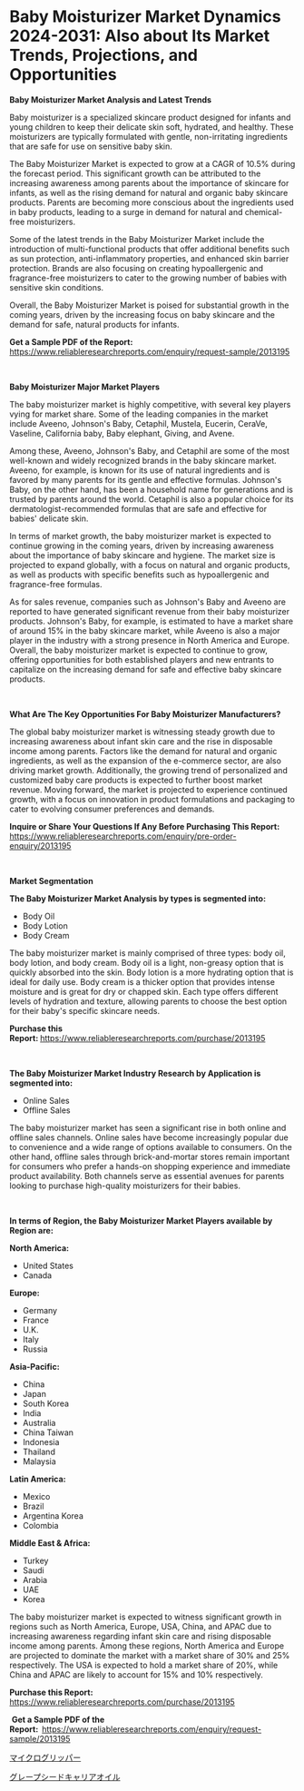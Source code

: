<p><h1>Baby Moisturizer Market Dynamics 2024-2031: Also about Its Market Trends, Projections, and Opportunities</h1></p><p><strong>Baby Moisturizer Market Analysis and Latest Trends</strong></p>
<p><p>Baby moisturizer is a specialized skincare product designed for infants and young children to keep their delicate skin soft, hydrated, and healthy. These moisturizers are typically formulated with gentle, non-irritating ingredients that are safe for use on sensitive baby skin.</p><p>The Baby Moisturizer Market is expected to grow at a CAGR of 10.5% during the forecast period. This significant growth can be attributed to the increasing awareness among parents about the importance of skincare for infants, as well as the rising demand for natural and organic baby skincare products. Parents are becoming more conscious about the ingredients used in baby products, leading to a surge in demand for natural and chemical-free moisturizers.</p><p>Some of the latest trends in the Baby Moisturizer Market include the introduction of multi-functional products that offer additional benefits such as sun protection, anti-inflammatory properties, and enhanced skin barrier protection. Brands are also focusing on creating hypoallergenic and fragrance-free moisturizers to cater to the growing number of babies with sensitive skin conditions.</p><p>Overall, the Baby Moisturizer Market is poised for substantial growth in the coming years, driven by the increasing focus on baby skincare and the demand for safe, natural products for infants.</p></p>
<p><strong>Get a Sample PDF of the Report:&nbsp;</strong> <a href="https://www.reliableresearchreports.com/enquiry/request-sample/2013195">https://www.reliableresearchreports.com/enquiry/request-sample/2013195</a></p>
<p>&nbsp;</p>
<p><strong>Baby Moisturizer Major Market Players</strong></p>
<p><p>The baby moisturizer market is highly competitive, with several key players vying for market share. Some of the leading companies in the market include Aveeno, Johnson's Baby, Cetaphil, Mustela, Eucerin, CeraVe, Vaseline, California baby, Baby elephant, Giving, and Avene. </p><p>Among these, Aveeno, Johnson's Baby, and Cetaphil are some of the most well-known and widely recognized brands in the baby skincare market. Aveeno, for example, is known for its use of natural ingredients and is favored by many parents for its gentle and effective formulas. Johnson's Baby, on the other hand, has been a household name for generations and is trusted by parents around the world. Cetaphil is also a popular choice for its dermatologist-recommended formulas that are safe and effective for babies' delicate skin.</p><p>In terms of market growth, the baby moisturizer market is expected to continue growing in the coming years, driven by increasing awareness about the importance of baby skincare and hygiene. The market size is projected to expand globally, with a focus on natural and organic products, as well as products with specific benefits such as hypoallergenic and fragrance-free formulas.</p><p>As for sales revenue, companies such as Johnson's Baby and Aveeno are reported to have generated significant revenue from their baby moisturizer products. Johnson's Baby, for example, is estimated to have a market share of around 15% in the baby skincare market, while Aveeno is also a major player in the industry with a strong presence in North America and Europe. Overall, the baby moisturizer market is expected to continue to grow, offering opportunities for both established players and new entrants to capitalize on the increasing demand for safe and effective baby skincare products.</p></p>
<p>&nbsp;</p>
<p><strong>What Are The Key Opportunities For Baby Moisturizer Manufacturers?</strong></p>
<p><p>The global baby moisturizer market is witnessing steady growth due to increasing awareness about infant skin care and the rise in disposable income among parents. Factors like the demand for natural and organic ingredients, as well as the expansion of the e-commerce sector, are also driving market growth. Additionally, the growing trend of personalized and customized baby care products is expected to further boost market revenue. Moving forward, the market is projected to experience continued growth, with a focus on innovation in product formulations and packaging to cater to evolving consumer preferences and demands.</p></p>
<p><strong>Inquire or Share Your Questions If Any Before Purchasing This Report:</strong> <a href="https://www.reliableresearchreports.com/enquiry/pre-order-enquiry/2013195">https://www.reliableresearchreports.com/enquiry/pre-order-enquiry/2013195</a></p>
<p>&nbsp;</p>
<p><strong>Market Segmentation</strong></p>
<p><strong>The Baby Moisturizer Market Analysis by types is segmented into:</strong></p>
<p><ul><li>Body Oil</li><li>Body Lotion</li><li>Body Cream</li></ul></p>
<p><p>The baby moisturizer market is mainly comprised of three types: body oil, body lotion, and body cream. Body oil is a light, non-greasy option that is quickly absorbed into the skin. Body lotion is a more hydrating option that is ideal for daily use. Body cream is a thicker option that provides intense moisture and is great for dry or chapped skin. Each type offers different levels of hydration and texture, allowing parents to choose the best option for their baby's specific skincare needs.</p></p>
<p><strong>Purchase this Report:&nbsp;</strong><a href="https://www.reliableresearchreports.com/purchase/2013195">https://www.reliableresearchreports.com/purchase/2013195</a></p>
<p>&nbsp;</p>
<p><strong>The Baby Moisturizer Market Industry Research by Application is segmented into:</strong></p>
<p><ul><li>Online Sales</li><li>Offline Sales</li></ul></p>
<p><p>The baby moisturizer market has seen a significant rise in both online and offline sales channels. Online sales have become increasingly popular due to convenience and a wide range of options available to consumers. On the other hand, offline sales through brick-and-mortar stores remain important for consumers who prefer a hands-on shopping experience and immediate product availability. Both channels serve as essential avenues for parents looking to purchase high-quality moisturizers for their babies.</p></p>
<p>&nbsp;</p>
<p><strong>In terms of Region, the Baby Moisturizer Market Players available by Region are:</strong></p>
<p>
    <p> <strong> North America: </strong>
        <ul>
            <li>United States</li>
            <li>Canada</li>
        </ul>
        </p> 
    <p> <strong> Europe: </strong>
        <ul>
            <li>Germany</li>
            <li>France</li>
            <li>U.K.</li>
            <li>Italy</li>
            <li>Russia</li>
        </ul>
        </p> 
    <p> <strong> Asia-Pacific: </strong>
        <ul>
            <li>China</li>
            <li>Japan</li>
            <li>South Korea</li>
            <li>India</li>
            <li>Australia</li>
            <li>China Taiwan</li>
            <li>Indonesia</li>
            <li>Thailand</li>
            <li>Malaysia</li>
        </ul>
        </p> 
    <p> <strong> Latin America: </strong>
        <ul>
            <li>Mexico</li>
            <li>Brazil</li>
            <li>Argentina Korea</li>
            <li>Colombia</li>
        </ul>
        </p> 
    <p> <strong> Middle East & Africa: </strong>
        <ul>
            <li>Turkey</li>
            <li>Saudi</li>
            <li>Arabia</li>
            <li>UAE</li>
            <li>Korea</li>
        </ul>
    </p>
    </p>
<p><p>The baby moisturizer market is expected to witness significant growth in regions such as North America, Europe, USA, China, and APAC due to increasing awareness regarding infant skin care and rising disposable income among parents. Among these regions, North America and Europe are projected to dominate the market with a market share of 30% and 25% respectively. The USA is expected to hold a market share of 20%, while China and APAC are likely to account for 15% and 10% respectively.</p></p>
<p><strong>Purchase this Report: </strong><a href="https://www.reliableresearchreports.com/purchase/2013195">https://www.reliableresearchreports.com/purchase/2013195</a></p>
<p>&nbsp;<strong>Get a Sample PDF of the Report:&nbsp;&nbsp;</strong><a href="https://www.reliableresearchreports.com/enquiry/request-sample/2013195">https://www.reliableresearchreports.com/enquiry/request-sample/2013195</a></p>
<p><strong></strong></p>
<p><p><a href="https://medium.com/@gregost89076vddcv/%E3%83%9E%E3%82%A4%E3%82%AF%E3%83%AD%E3%82%B0%E3%83%AA%E3%83%83%E3%83%91%E3%83%BC%E5%B8%82%E5%A0%B4%E3%81%AE%E3%82%A4%E3%83%B3%E3%82%B5%E3%82%A4%E3%83%88-%E5%B8%82%E5%A0%B4%E3%81%AE%E5%8B%95%E5%90%91-%E6%88%90%E9%95%B7-2024%E5%B9%B4%E3%81%8B%E3%82%892031%E5%B9%B4%E3%81%BE%E3%81%A7%E3%81%AE%E4%BA%88%E6%B8%AC-234ecf9731e4">マイクログリッパー</a></p><p><a href="https://medium.com/@lelanadden5645/%E3%81%B6%E3%81%A9%E3%81%86%E7%A8%AE%E5%AD%90%E3%82%AD%E3%83%A3%E3%83%AA%E3%82%A2%E3%82%AA%E3%82%A4%E3%83%AB%E5%B8%82%E5%A0%B4-2031%E5%B9%B4%E3%81%BE%E3%81%A7%E3%81%AE%E3%83%88%E3%83%AC%E3%83%B3%E3%83%89-%E4%BA%88%E6%B8%AC-%E7%AB%B6%E4%BA%89%E5%88%86%E6%9E%90-5100303dee50">グレープシードキャリアオイル</a></p></p>